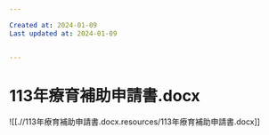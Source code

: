 ```yaml
---

Created at: 2024-01-09
Last updated at: 2024-01-09


---
```


# 113年療育補助申請書.docx


![[.//113年療育補助申請書.docx.resources/113年療育補助申請書.docx]]

